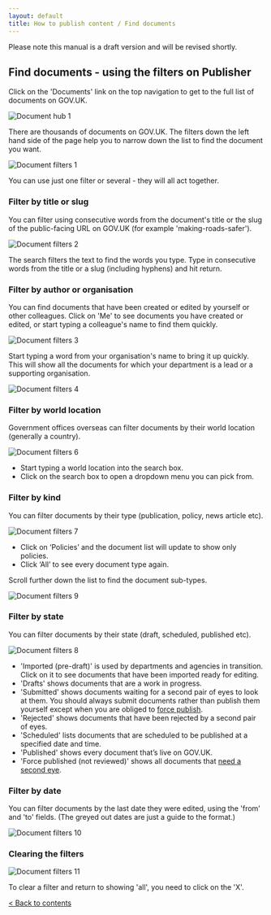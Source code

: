 ```yaml
---
layout: default
title: How to publish content / Find documents
---
```


Please note this manual is a draft version and will be revised shortly.

## Find documents - using the filters on Publisher

Click on the 'Documents' link on the top navigation to get to the full list of documents on GOV.UK. 

![Document hub 1](top-navigation-1.png)

There are thousands of documents on GOV.UK. The filters down the left hand side of the page help you to narrow down the list to find the document you want.

![Document filters 1](document-filters-1.png)

You can use just one filter or several - they will all act together.


### Filter by title or slug

You can filter using consecutive words from the document's title or the slug of the public-facing URL on GOV.UK (for example 'making-roads-safer').

![Document filters 2](document-filters-2.png)

The search filters the text to find the words you type. Type in consecutive words from the title or a slug (including hyphens) and hit return.

### Filter by author or organisation

You can find documents that have been created or edited by yourself or other colleagues. Click on 'Me' to see documents you have created or edited, or start typing a colleague's name to find them quickly.

![Document filters 3](document-filters-3.png)

Start typing a word from your organisation's name to bring it up quickly. This will show all the documents for which your department is a lead or a supporting organisation.

![Document filters 4](document-filters-4.png)


### Filter by world location   

Government offices overseas can filter documents by their world location (generally a country).

![Document filters 6](document-filters-6.png)

* Start typing a world location into the search box. 
* Click on the search box to open a dropdown menu you can pick from.


### Filter by kind

You can filter documents by their type (publication, policy, news article etc).

![Document filters 7](document-filters-7.png)

* Click on ‘Policies’ and the document list will update to show only policies.
* Click ‘All’ to see every document type again.

Scroll further down the list to find the document sub-types.

![Document filters 9](document-filters-9.png)


### Filter by state

You can filter documents by their state (draft, scheduled, published etc).

![Document filters 8](document-filters-8.png)

* 'Imported (pre-draft)' is used by departments and agencies in transition. Click on it to see documents that have been imported ready for editing.
* 'Drafts' shows documents that are a work in progress.
* 'Submitted' shows documents waiting for a second pair of eyes to look at them. You should always submit documents rather than publish them yourself except when you are obliged to [force publish](http://alphagov.github.io/inside-government-admin-guide/workflow-content/second-pair-of-eyes).
* 'Rejected' shows documents that have been rejected by a second pair of eyes.
* 'Scheduled' lists documents that are scheduled to be published at a specified date and time.
* 'Published' shows every document that’s live on GOV.UK.
* 'Force published (not reviewed)' shows all documents that [need a second eye](http://alphagov.github.io/inside-government-admin-guide/workflow-content/second-pair-of-eyes.html).


### Filter by date

You can filter documents by the last date they were edited, using the 'from' and 'to' fields. (The greyed out dates are just a guide to the format.)

![Document filters 10](document-filters-10.png)


### Clearing the filters

![Document filters 11](document-filters-11.png)

To clear a filter and return to showing 'all', you need to click on the 'X'.



[< Back to contents](http://alphagov.github.io/inside-government-admin-guide/)
